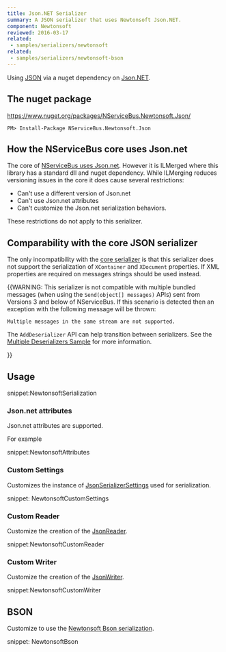 ```yaml
---
title: Json.NET Serializer
summary: A JSON serializer that uses Newtonsoft Json.NET.
component: Newtonsoft
reviewed: 2016-03-17
related:
 - samples/serializers/newtonsoft
related:
 - samples/serializers/newtonsoft-bson
---
```


Using [JSON](https://en.wikipedia.org/wiki/Json) via a nuget dependency on [Json.NET](http://www.newtonsoft.com/json).


## The nuget package

https://www.nuget.org/packages/NServiceBus.Newtonsoft.Json/

    PM> Install-Package NServiceBus.Newtonsoft.Json


## How the NServiceBus core uses Json.net

The core of [NServiceBus uses Json.net](json.md). However it is ILMerged where this library has a standard dll and nuget dependency. While ILMerging reduces versioning issues in the core it does cause several restrictions:

 * Can't use a different version of Json.net
 * Can't use Json.net attributes
 * Can't customize the Json.net serialization behaviors.

These restrictions do not apply to this serializer.


## Comparability with the core JSON serializer

The only incompatibility with the [core serializer](json.md) is that this serializer does not support the serialization of `XContainer` and `XDocument` properties. If XML properties are required on messages strings should be used instead.


{{WARNING:
This serializer is not compatible with multiple bundled messages (when using the `Send(object[] messages)` APIs) sent from Versions 3 and below of NServiceBus. If this scenario is detected then an exception with the following message will be thrown: 

```no-highlight
Multiple messages in the same stream are not supported.
```

The `AddDeserializer` API can help transition between serializers. See the [Multiple Deserializers Sample](/samples/serializers/multiple-deserializers/) for more information.

}}


## Usage

snippet:NewtonsoftSerialization


### Json.net attributes

Json.net attributes are supported.

For example

snippet:NewtonsoftAttributes


### Custom Settings

Customizes the instance of [JsonSerializerSettings](http://www.newtonsoft.com/json/help/html/T_Newtonsoft_Json_JsonSerializerSettings.htm) used for serialization.

snippet: NewtonsoftCustomSettings


### Custom Reader

Customize the creation of the [JsonReader](http://www.newtonsoft.com/json/help/html/T_Newtonsoft_Json_JsonReader.htm).

snippet:NewtonsoftCustomReader


### Custom Writer

Customize the creation of the [JsonWriter](http://www.newtonsoft.com/json/help/html/T_Newtonsoft_Json_JsonWriter.htm).

snippet:NewtonsoftCustomWriter


## BSON

Customize to use the [Newtonsoft Bson serialization](http://www.newtonsoft.com/json/help/html/SerializeToBson.htm).

snippet: NewtonsoftBson
